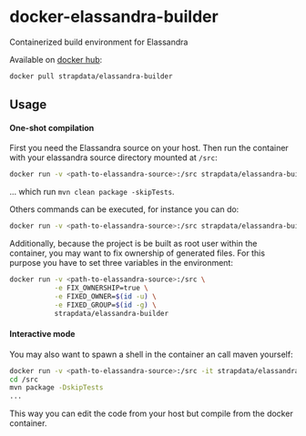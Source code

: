 # docker-elassandra-builder
Containerized build environment for Elassandra

Available on [docker hub](https://hub.docker.com/r/strapdata/elassandra-builder/):
```bash
docker pull strapdata/elassandra-builder
```

## Usage

#### One-shot compilation
First you need the Elassandra source on your host. Then run the container with your elassandra source directory mounted at `/src`:
```bash
docker run -v <path-to-elassandra-source>:/src strapdata/elassandra-builder
```
... which run `mvn clean package -skipTests`.

Others commands can be executed, for instance you can do:
```bash
docker run -v <path-to-elassandra-source>:/src strapdata/elassandra-builder mvn --version
```

Additionally, because the project is be built as root user within the container, you may want to fix ownership of generated files. For this purpose you have to set three variables in the environment:
```bash
docker run -v <path-to-elassandra-source>:/src \
           -e FIX_OWNERSHIP=true \
           -e FIXED_OWNER=$(id -u) \
           -e FIXED_GROUP=$(id -g) \
           strapdata/elassandra-builder
```

#### Interactive mode
You may also want to spawn a shell in the container an call maven yourself:
```bash
docker run -v <path-to-elassandra-source>:/src -it strapdata/elassandra-builder bash
cd /src
mvn package -DskipTests
...
```

This way you can edit the code from your host but compile from the docker container.
